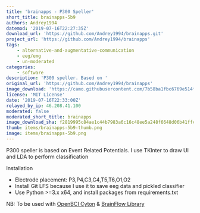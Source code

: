 ```yaml
---
title: 'brainapps - P300 Speller'
short_title: brainapps-5b9
authors: Andrey1994
datemod: '2019-07-16T22:27:35Z'
download_url: 'https://github.com/Andrey1994/brainapps.git'
project_url: 'https://github.com/Andrey1994/brainapps'
tags:
    - alternative-and-augmentative-communication
    - eeg/emg
    - un-moderated
categories:
    - software
description: 'P300 speller. Based on '
original_url: 'https://github.com/Andrey1994/brainapps'
image_download: 'https://camo.githubusercontent.com/7b58ba1fbc6769e514f2f3b6c2f5328b092aaa68/68747470733a2f2f6661726d382e737461746963666c69636b722e636f6d2f373831312f34353731333634393130345f316233326661613334395f682e6a7067'
license: 'MIT License'
date: '2019-07-16T22:33:00Z'
relayed_by_ip: 46.208.41.100
moderated: false
moderated_short_title: brainapps
image_download_sha: f2819995c84ae1c44b7983a6c16c48ee5a248f6648d06b41ffc4ee9af5b66d24
thumb: items/brainapps-5b9-thumb.png
image: items/brainapps-5b9.png
---
```

P300 speller is based on Event Related Potentials. I use TKInter to draw UI and LDA to perform classification


Installation

- Electrode placement: P3,P4,C3,C4,T5,T6,O1,O2
- Install Git LFS because I use it to save eeg data and pickled classifier
- Use Python &gt;=3.x x64, and install packages from requirements.txt 


NB: To be used with [OpenBCI Cyton](https://brainflow.readthedocs.io/en/latest/SupportedBoards.html#openbci-cyton) &amp; [BrainFlow Library](https://github.com/Andrey1994/brainflow)